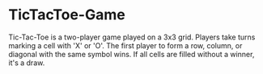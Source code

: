 # TicTacToe-Game
Tic-Tac-Toe is a two-player game played on a 3x3 grid. Players take turns marking a cell with 'X' or 'O'. The first player to form a row, column, or diagonal with the same symbol wins. If all cells are filled without a winner, it's a draw.

